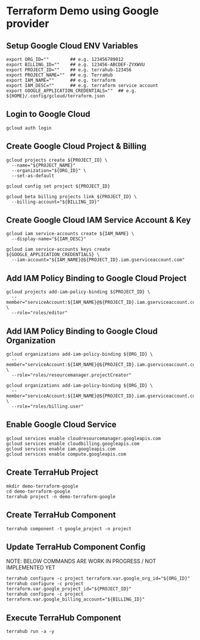 # Terraform Demo using Google provider

## Setup Google Cloud ENV Variables
```shell
export ORG_ID=""        ## e.g. 123456789012
export BILLING_ID=""    ## e.g. 123456-ABCDEF-ZYXWVU
export PROJECT_ID=""    ## e.g. terrahub-123456
export PROJECT_NAME=""  ## e.g. TerraHub
export IAM_NAME=""      ## e.g. terraform
export IAM_DESC=""      ## e.g. terraform service account
export GOOGLE_APPLICATION_CREDENTIALS=""  ## e.g. ${HOME}/.config/gcloud/terraform.json
```

## Login to Google Cloud
```shell
gcloud auth login
```

## Create Google Cloud Project & Billing
```shell
gcloud projects create ${PROJECT_ID} \
  --name="${PROJECT_NAME}"
  --organization="${ORG_ID}" \
  --set-as-default

gcloud config set project ${PROJECT_ID}

gcloud beta billing projects link ${PROJECT_ID} \
  --billing-account="${BILLING_ID}"
```

## Create Google Cloud IAM Service Account & Key
```shell
gcloud iam service-accounts create ${IAM_NAME} \
  --display-name="${IAM_DESC}"

gcloud iam service-accounts keys create ${GOOGLE_APPLICATION_CREDENTIALS} \
  --iam-account="${IAM_NAME}@${PROJECT_ID}.iam.gserviceaccount.com"
```

## Add IAM Policy Binding to Google Cloud Project
```shell
gcloud projects add-iam-policy-binding ${PROJECT_ID} \
  --member="serviceAccount:${IAM_NAME}@${PROJECT_ID}.iam.gserviceaccount.com" \
  --role="roles/editor"
```

## Add IAM Policy Binding to Google Cloud Organization
```shell
gcloud organizations add-iam-policy-binding ${ORG_ID} \
  --member="serviceAccount:${IAM_NAME}@${PROJECT_ID}.iam.gserviceaccount.com" \
  --role="roles/resourcemanager.projectCreator"

gcloud organizations add-iam-policy-binding ${ORG_ID} \
  --member="serviceAccount:${IAM_NAME}@${PROJECT_ID}.iam.gserviceaccount.com" \
  --role="roles/billing.user"
```

## Enable Google Cloud Service
```shell
gcloud services enable cloudresourcemanager.googleapis.com
gcloud services enable cloudbilling.googleapis.com
gcloud services enable iam.googleapis.com
gcloud services enable compute.googleapis.com
```

## Create TerraHub Project
```shell
mkdir demo-terraform-google
cd demo-terraform-google
terrahub project -n demo-terraform-google
```

## Create TerraHub Component
```shell
terrahub component -t google_project -n project
```

## Update TerraHub Component Config
NOTE: BELOW COMMANDS ARE WORK IN PROGRESS / NOT IMPLEMENTED YET
```shell
terrahub configure -c project terraform.var.google_org_id="${ORG_ID}"
terrahub configure -c project terraform.var.google_project_id="${PROJECT_ID}"
terrahub configure -c project terraform.var.google_billing_account="${BILLING_ID}"
```

## Execute TerraHub Component
```shell
terrahub run -a -y
```
